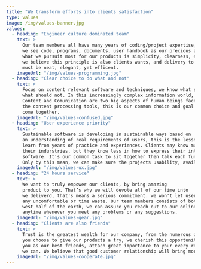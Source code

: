 ```yaml
---
title: "We transform efforts into clients satisfaction"
type: values
image: /img/values-banner.jpg
values:
  - heading: "Engineer culture dominated team"
    text: >
      Our team members all have many years of coding/project expertise, 
      we see code, programs, documents, user handbook as our precious assets.
      what we pursuit most for our products is simplicity, clearness, ease of use, 
      we believe this principle is also clients wants, and delivery to our clients
      must be neat, elegant, yet efficent.
    imageUrl: "/img/values-programming.jpg"
  - heading: "Clear choice to do what and not"
    text: >
      Focus on content relevant software and techniques, we know what should do and
      what should not. In this increasingly complex information world, 
      Content and Comunication are two big aspects of human beings face to. we prefer
      the content processing tools, this is our common choice and goal to make us
      come together.
    imageUrl: "/img/values-confused.jpg"
  - heading: "User experience priority"
    text: >
      Sustainable software is developing in sustainable ways based on
      an understanding of real requirements of users, this is the lesson we
      learn from years of practice and experiences. Clients may know much in
      their indurstries, but they know less in how to express their intent into
      software. It's our common task to sit together then talk each functionality.
      Only by this mean, we can make sure the projects usability, availability, feasibility.
    imageUrl: "/img/values-ux.jpg"
  - heading: "24 hours service"
    text: >
      We want to truly empower our clients, by bring amazing
      product to you. That’s why we will devote all of our time into
      we deliverd, that's means a serious commitment. we won't let user feel 
      any uncomfortable or time waste. Our team members consists of both east half and
      west half of the earth, we can assure you reach out to our online manual service
      anytime whenever you meet any problems or any suggestions.
    imageUrl: "/img/values-gear.jpg"
  - heading: "Clients are also friends"
    text: >
      Trust is the greatest wealth for our company, from the numerous of company and products
      you choose to give our products a try, we cherish this opportunity and definitely treat 
      you as our best friends, attach great importance to your every requirments, do whatever 
      we can. We believe that good customer relationship will bring more opportunities to us.
    imageUrl: "/img/values-cooperate.jpg"
---
```

